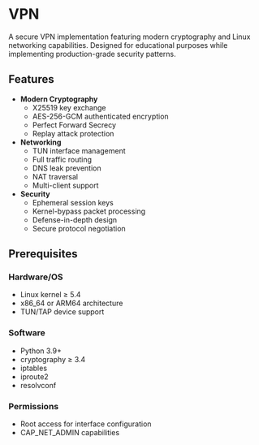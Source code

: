 # VPN
A secure VPN implementation featuring modern cryptography and Linux networking capabilities. Designed for educational purposes while implementing production-grade security patterns.
## Features
- **Modern Cryptography**
  - X25519 key exchange
  - AES-256-GCM authenticated encryption
  - Perfect Forward Secrecy
  - Replay attack protection
- **Networking**
  - TUN interface management
  - Full traffic routing
  - DNS leak prevention
  - NAT traversal
  - Multi-client support
- **Security**
  - Ephemeral session keys
  - Kernel-bypass packet processing
  - Defense-in-depth design
  - Secure protocol negotiation

## Prerequisites
### Hardware/OS
- Linux kernel ≥ 5.4
- x86_64 or ARM64 architecture
- TUN/TAP device support

### Software
- Python 3.9+
- cryptography ≥ 3.4
- iptables
- iproute2
- resolvconf

### Permissions
- Root access for interface configuration
- CAP_NET_ADMIN capabilities
